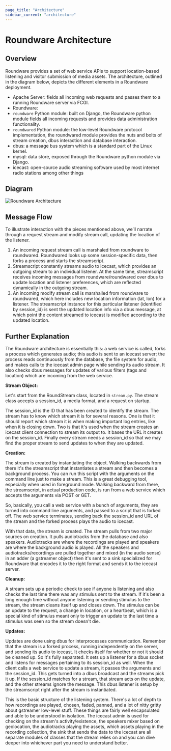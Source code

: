 ```yaml
---
page_title: "Architecture"
sidebar_current: "architecture"
---
```


# Roundware Architecture

## Overview

Roundware provides a set of web service APIs to support location-based listening and visitor submission of media assets.  The architecture, outlined in the diagram below, depicts the different elements in a Roundware deployment.

* Apache Server: fields all incoming web requests and passes them to a running Roundware server via FCGI.
* Roundware:
 * `roundware` Python module: built on Django, the Roundware python module fields all incoming requests and provides data administration functionality.
 * `roundwared` Python module: the low-level Roundware protocol implementation, the roundwared module provides the nuts and bolts of stream creation, dbus interaction and database interaction.
* dbus: a message bus system which is a standard part of the Linux kernel.
* mysql: data store, exposed through the Roundware python module via Django.
* icecast: open-source audio streaming software used by most internet radio stations among other things

## Diagram

![Roundware Architecture](http://roundware.org/images/rw_architecture.png)

## Message Flow

To illustrate interaction with the pieces mentioned above, we’ll narrate through a request stream and modify stream call, updating the location of the listener.

1. An incoming request stream call is marshaled from roundware to roundwared.  Roundwared looks up some session-specific data, then forks a process and starts the streamscript.
2. Streamscript constantly streams audio to icecast, which provides an outgoing stream to an individual listener. At the same time, streamscript receives incoming messages from roundware/roundwared over dbus to update location and listener preferences, which are reflected dynamically in the outgoing stream.
3. An incoming modify stream call is marshalled from roundware to roundwared, which here includes new location information (lat, lon) for a listener.  The streamscript instance for this particular listener (identified by session_id) is sent the updated location info via a dbus message, at which point the content streamed to icecast is modified according to the updated location.

## Further Explanation

The Roundware architecture is essentially this: a web service is called, forks a process which generates audio; this audio is sent to an icecast server; the process reads continuously from the database, the file system for audio, and makes calls to the icecast admin page while sending its audio stream. It also checks dbus messages for updates of various filters (tags and location) which are incoming from the web service.

**Stream Object:**

Let's start from the RoundStream class, located in `stream.py`. The stream class accepts a session\_id, a media format, and a request on startup.

The session\_id is the ID that has been created to identify the stream. The stream has to know which stream it is for several reasons. One is that it should report which stream it is when making important log entries, like when it is closing down. Two is that it's used when the stream creates an icecast client connection to stream its output to. It bases the URL it creates on the session\_id. Finally every stream needs a session\_id so that we may find the proper stream to send updates to when they are updated.

**Creation:**

The stream is created by instantiating the object. Walking backwards from there it's the streamscript that instantiates a stream and then becomes a background process. You can run this script with the arguments on the command line just to make a stream. This is a great debugging tool, especially when used in foreground mode. Walking backward from there, the streamscript, in actual production code, is run from a web service which accepts the arguments via POST or GET.

So, basically, you call a web service with a bunch of arguments, they are turned into command line arguments, and passed to a script that is forked off. The web service terminates, sending back the session\_id and URL of the stream and the forked process plays the audio to icecast.

With that data, the stream is created. The stream pulls from two major sources on creation. It pulls audiotracks from the database and also speakers. Audiotracks are where the recordings are played and speakers are where the background audio is played. All the speakers and audiotracks/recordings are pulled together and mixed (in the audio sense) in an adder (a gstreamer object) then it's sent to a sink specialized for Roundware that encodes it to the right format and sends it to the icecast server.

**Cleanup:**

A stream sets up a periodic check to see if anyone is listening and also checks the last time there was any stimulus sent to the stream. If it's been a long enough time without anyone listening or sending stimulus to the stream, the stream cleans itself up and closes down. The stimulus can be an update to the request, a change in location, or a heartbeat, which is a special kind of stimulus meant only to trigger an update to the last time a stimulus was seen so the stream doesn't die.

**Updates:**

Updates are done using dbus for interprocesses communication. Remember that the stream is a forked process, running independently on the server, and sending its audio to icecast. It checks itself for whether or not it should be cleaned up. So it's fully separated. It sets up a listener for a dbus socket and listens for messages pertaining to its session\_id as well. When the client calls a web service to update a stream, it passes the arguments and the session\_id. This gets turned into a dbus broadcast and the streams pick it up. If the session\_id matches for a stream, that stream acts on the update, and the other streams ignore the message. This dbus listener is setup by the streamscript right after the stream is instantiated.

This is the basic structure of the listening system. There's a lot of depth to how recordings are played, chosen, faded, panned, and a lot of nitty gritty about gstreamer low-level stuff. These things are fairly well encapsulated and able to be understood in isolation. The icecast admin is used for checking on the stream's activity/existence, the speakers mixer based on geolocation, the audiotracks playing the assets, which assets playing in the recording collection, the sink that sends the data to the icecast are all separate modules of classes that the stream relies on and you can dive deeper into whichever part you need to understand better.
